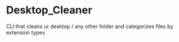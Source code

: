 # Desktop_Cleaner
CLI that cleans ur desktop / any other folder and categorizes files by extension types
